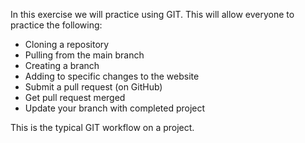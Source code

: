 In this exercise we will practice using GIT.  This will allow everyone to practice the following:

- Cloning a repository
- Pulling from the main branch
- Creating a branch
- Adding to specific changes to the website
- Submit a pull request (on GitHub)
- Get pull request merged
- Update your branch with completed project

This is the typical GIT workflow on a project. 



